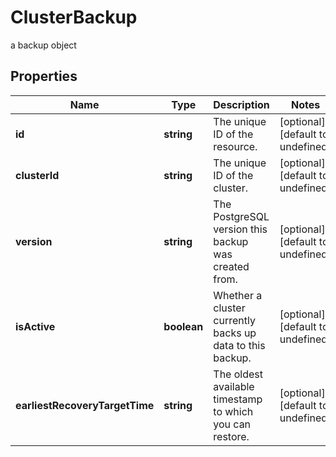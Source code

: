 # ClusterBackup

a backup object
## Properties
| Name | Type | Description | Notes |
| ------------ | ------------- | ------------- | ------------- |
| **id** | **string** | The unique ID of the resource. | [optional] [default to undefined] |
| **clusterId** | **string** | The unique ID of the cluster. | [optional] [default to undefined] |
| **version** | **string** | The PostgreSQL version this backup was created from. | [optional] [default to undefined] |
| **isActive** | **boolean** | Whether a cluster currently backs up data to this backup. | [optional] [default to undefined] |
| **earliestRecoveryTargetTime** | **string** | The oldest available timestamp to which you can restore. | [optional] [default to undefined] |


